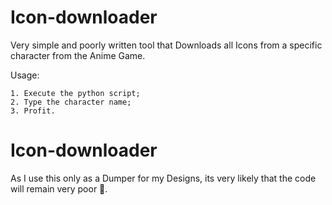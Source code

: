 # Icon-downloader

Very simple and poorly written tool that Downloads all Icons from a specific character from the Anime Game.

Usage:
```
1. Execute the python script;
2. Type the character name;
3. Profit.
```
# Icon-downloader

As I use this only as a Dumper for my Designs, its very likely that the code will remain very poor 🤡.
